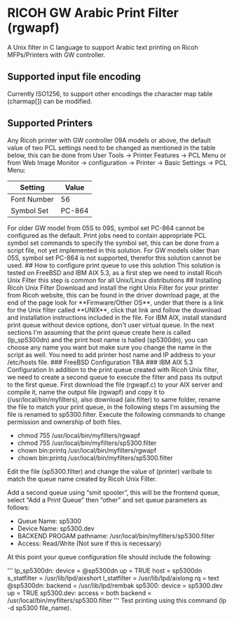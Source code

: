 # RICOH GW Arabic Print Filter (rgwapf)

A Unix filter in C language to support Arabic text printing on Ricoh MFPs/Printers with GW controller.
## Supported input file encoding
Currently ISO1256, to support other encodings the character map table (charmap[]) can be modified.
## Supported Printers
Any Ricoh printer with GW controller 09A models or above, the default value of two PCL settings need to be changed as mentioned in the table below, this can be done from User Tools -> Printer Features -> PCL Menu or from Web Image Monitor -> configuration -> Printer -> Basic Settings -> PCL Menu:
  <table class="table table-bordered table-striped">
      <thead>
          <tr>
              <th style="">Setting</th>
              <th style="">Value</th>
          </tr>
      </thead>
      <tbody>
      <tr valign="top"><td>Font Number</td><td valign="top">56</td></tr>
      <tr valign="top"><td>Symbol Set</td><td valign="top">PC-864</td></tr></tbody></table>
For older GW model from 05S to 09S, symbol set PC-864 cannot be configured as the default. Print jobs need to contain appropriate PCL symbol set commands to specify the symbol set, this can be done from a script file, not yet implemented in this solution.
For GW models older than 05S, symbol set PC-864 is not supported, therefor this solution cannot be used.
## How to configure print queue to use this solution
This solution is tested on FreeBSD and IBM AIX 5.3, as a first step we need to install Ricoh Unix Filter this step is common for all Unix/Linux distributions
## Installing Ricoh Unix Filter
Download and install the right Unix Filter for your printer from Ricoh website, this can be found in the driver download page, at the end of the page look for **Firmware/Other OS**, under that there is a link for the Unix filter called **UNIX**, click that link and follow the download and installation instructions included in the file.
For IBM AIX, install standard print queue without device options, don't user virtual queue.
In the next sections I'm assuming that the print queue create here is called (lp_sp5300dn) and the print host name is halled (sp5300dn), you can choose any name you want but make sure you change the name in the script as well.
You need to add printer host name and IP address to your /etc/hosts file.
### FreeBSD Configuration
TBA
### IBM AIX 5.3 Configuration
In addition to the print queue created with Ricoh Unix filter, we need to create a second queue to execute the filter and pass its output to the first queue.
First download the file (rgwapf.c) to your AIX server and compile it, name the output file (rgwapf) and copy it to (/usr/local/bin/myfilters), also download (aix.filter) to same folder, rename the file to match your print queue, in the following steps I'm assuming the file is renamed to sp5300.filter.
Execute the following commands to change permission and ownership of both files.
<ul>
<li>chmod 755 /usr/local/bin/myfilters/rgwapf</li>
<li>chmod 755 /usr/local/bin/myfilters/sp5300.filter</li>
<li>chown bin:printq /usr/local/bin/myfilters/rgwapf</li>
<li>chown bin:printq /usr/local/bin/myfilters/sp5300.filter</li>
</ul>
<p>Edit the file (sp5300.filter) and change the value of (printer) varibale to match the queue name created by Ricoh Unix Filter.</p>
<p>Add a second queue using “smit spooler”, this will be the frontend queue, select “Add a Print Queue” then “other” and set queue parameters as follows:</p>
<ul>
<li>Queue Name: sp5300</li>
<li>Device Name: sp5300.dev</li>
<li>BACKEND PROGAM pathname: /usr/local/bin/myfilters/sp5300.filter</li>
<li>Access: Read/Write (Not sure if this is necessary)</li>
</ul>
<p>At this point your queue configuration file should include the following:</p>
'''
lp_sp5300dn:
	device = @sp5300dn
	up = TRUE
	host = sp5300dn
	s_statfilter = /usr/lib/lpd/aixshort
	l_statfilter = /usr/lib/lpd/aixlong
	rq = text
@sp5300dn:
	backend = /usr/lib/lpd/rembak
sp5300:
	device = sp5300.dev
	up = TRUE
sp5300.dev:
	access = both
	backend = /usr/local/bin/myfilters/sp5300.filter
'''  
Test printing using this command (lp -d sp5300 file_name).
